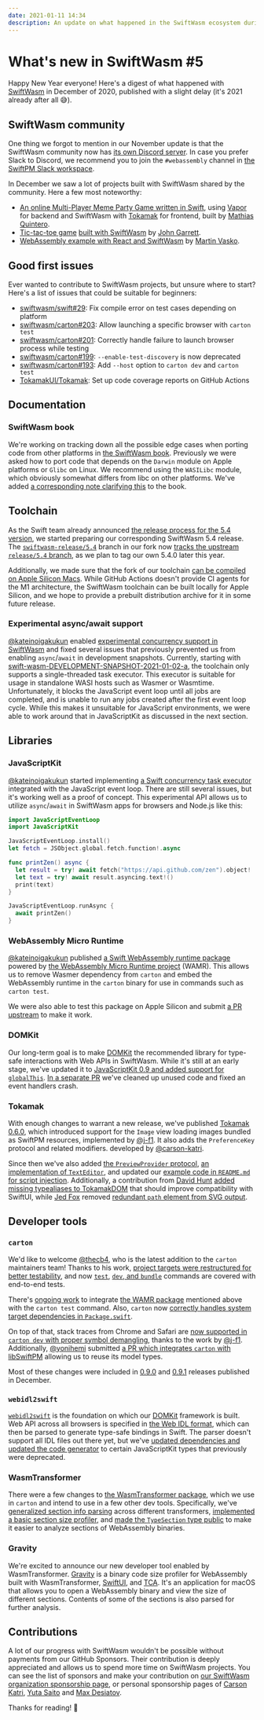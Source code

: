 ```yaml
---
date: 2021-01-11 14:34
description: An update on what happened in the SwiftWasm ecosystem during December 2020.
---
```

# What's new in SwiftWasm #5

Happy New Year everyone! Here's a digest of what happened with [SwiftWasm](https://swiftwasm.org) in
December of 2020, published with a slight delay (it's 2021 already after all 😅).

## SwiftWasm community

One thing we forgot to mention in our November update is that the SwiftWasm community now has
[its own Discord server](https://discord.gg/ashJW8T8yp). In case you prefer Slack to Discord, we
recommend you to join the `#webassembly` channel in [the SwiftPM Slack
workspace](https://swift-package-manager.herokuapp.com/).

In December we saw a lot of projects built with SwiftWasm shared by the community. Here a few most
noteworthy:

* [An online Multi-Player Meme Party Game written in Swift](https://github.com/nerdsupremacist/memes),
using [Vapor](https://vapor.codes/) for backend and SwiftWasm with
[Tokamak](https://tokamak.dev) for frontend, built by [Mathias Quintero](https://github.com/nerdsupremacist).
* [Tic-tac-toe game](https://garrepi.dev/tic-tac-toe/) [built with SwiftWasm](https://github.com/johngarrett/tic-tac-toe) by [John Garrett](https://github.com/johngarrett).
* [WebAssembly example with React and SwiftWasm](https://expressflow.com/blog/posts/webassembly-example-with-react-and-swiftwasm) by
[Martin Vasko](https://github.com/martinvasko).

## Good first issues

Ever wanted to contribute to SwiftWasm projects, but unsure where to start? Here's a list of
issues that could be suitable for beginners:

* [swiftwasm/swift#29](https://github.com/swiftwasm/swift/issues/29): Fix compile error on test cases depending on platform
* [swiftwasm/carton#203](https://github.com/swiftwasm/carton/issues/203): Allow launching a specific browser with `carton test`
* [swiftwasm/carton#201](https://github.com/swiftwasm/carton/issues/201): Correctly handle failure to launch browser process while testing
* [swiftwasm/carton#199](https://github.com/swiftwasm/carton/issues/199): `--enable-test-discovery` is now deprecated
* [swiftwasm/carton#193](https://github.com/swiftwasm/carton/issues/193): Add `--host` option to `carton dev` and `carton test`
* [TokamakUI/Tokamak](https://github.com/TokamakUI/Tokamak/issues/350): Set up code coverage reports on GitHub Actions

## Documentation

### SwiftWasm book

We're working on tracking down all the possible edge cases when porting code from other
platforms in [the SwiftWasm book](https://book.swiftwasm.org/). Previously we were asked how to port
code that depends on the `Darwin` module on Apple platforms or `Glibc` on Linux. We recommend
using the `WASILibc` module, which obviously somewhat differs from libc on other platforms. We've
added [a corresponding note clarifying this](https://book.swiftwasm.org/getting-started/libc.html)
to the book.

## Toolchain

As the Swift team already announced [the release process for the 5.4
version](https://forums.swift.org/t/swift-5-4-release-process/41936), we started preparing our
corresponding SwiftWasm 5.4 release. The [`swiftwasm-release/5.4`](https://github.com/swiftwasm/swift/tree/swiftwasm-release/5.4)
branch in our fork now [tracks the upstream `release/5.4`
branch](https://github.com/swiftwasm/swift/pull/2380), as we plan to tag our own 5.4.0 later
this year.

Additionally, we made sure that the fork of our toolchain
[can be compiled on Apple Silicon Macs](https://github.com/swiftwasm/swift/pull/2405). While GitHub
Actions doesn't provide CI agents for the M1 architecture, the SwiftWasm toolchain can be built
locally for Apple Silicon, and we hope to provide a prebuilt distribution archive for it in some
future release.

### Experimental async/await support

[@kateinoigakukun](https://github.com/kateinoigakukun) enabled [experimental concurrency support
in SwiftWasm](https://github.com/swiftwasm/swift/pull/2408) and fixed several issues that
previously prevented us from enabling `async`/`await` in development snapshots. Currently, starting with
[swift-wasm-DEVELOPMENT-SNAPSHOT-2021-01-02-a](https://github.com/swiftwasm/swift/releases/tag/swift-wasm-DEVELOPMENT-SNAPSHOT-2021-01-02-a),
the toolchain only supports a single-threaded task executor. This executor is suitable for usage in
standalone WASI hosts such as Wasmer or Wasmtime. Unfortunately, it blocks the JavaScript event loop
until all jobs are completed, and is unable to run any jobs created after the first event loop
cycle. While this makes it unsuitable for JavaScript environments, we were able to work around that
in JavaScriptKit as discussed in the next section.

## Libraries

### JavaScriptKit

[@kateinoigakukun](https://github.com/kateinoigakukun) started implementing [a Swift concurrency
task executor](https://github.com/swiftwasm/JavaScriptKit/pull/112) integrated with the JavaScript
event loop. There are still several issues, but it's working well as a proof of concept. This
experimental API allows us to utilize `async`/`await` in SwiftWasm apps for browsers and Node.js
like this:

```swift
import JavaScriptEventLoop
import JavaScriptKit

JavaScriptEventLoop.install()
let fetch = JSObject.global.fetch.function!.async

func printZen() async {
  let result = try! await fetch("https://api.github.com/zen").object!
  let text = try! await result.asyncing.text!()
  print(text)
}

JavaScriptEventLoop.runAsync {
  await printZen()
}
```

### WebAssembly Micro Runtime

[@kateinoigakukun](https://github.com/kateinoigakukun) published [a Swift WebAssembly runtime
package](https://github.com/swiftwasm/wamr-swift) powered by [the WebAssembly Micro Runtime
project](https://github.com/bytecodealliance/wasm-micro-runtime) (WAMR). This allows us to remove Wasmer
dependency from `carton` and embed the WebAssembly runtime in the `carton` binary for use in
commands such as `carton test`.

We were also able to test this package on Apple Silicon and submit [a PR
upstream](https://github.com/bytecodealliance/wasm-micro-runtime/pull/480) to make it work.

### DOMKit

Our long-term goal is to make [DOMKit](https://github.com/swiftwasm/DOMKit) the recommended library
for type-safe interactions with Web APIs in SwiftWasm. While it's still at an early stage, we've
updated it to [JavaScriptKit 0.9 and added support for `globalThis`](https://github.com/swiftwasm/DOMKit/pull/3).
[In a separate PR](https://github.com/swiftwasm/DOMKit/pull/4) we've cleaned up unused code and
fixed an event handlers crash.

### Tokamak

With enough changes to warrant a new release, we've published [Tokamak
0.6.0](https://github.com/TokamakUI/Tokamak/releases/tag/0.6.0), which introduced support for
the `Image` view loading images bundled as SwiftPM resources, implemented by
[@j-f1](https://github.com/j-f1). It also adds the `PreferenceKey` protocol and related modifiers.
developed by [@carson-katri](https://github.com/carson-katri).

Since then we've also added [the `PreviewProvider` protocol](https://github.com/TokamakUI/Tokamak/pull/328),
[an implementation of `TextEditor`](https://github.com/TokamakUI/Tokamak/pull/329), and updated
our [example code in `README.md` for script injection](https://github.com/TokamakUI/Tokamak/pull/332).
Additionally, a contribution from [David Hunt](https://github.com/foscomputerservices) [added
missing typealiases to TokamakDOM](https://github.com/TokamakUI/Tokamak/pull/331) that should improve
compatibility with SwiftUI, while [Jed Fox](https://github.com/j-f1) removed [redundant `path` element
from SVG output](https://github.com/TokamakUI/Tokamak/pull/341).

## Developer tools

### `carton`

We'd like to welcome [@thecb4](https://github.com/thecb4), who is the latest addition to the `carton`
maintainers team! Thanks to his work, [project targets were restructured for better
testability](https://github.com/swiftwasm/carton/pull/191), and
now [`test`](https://github.com/swiftwasm/carton/pull/198), [`dev`, and `bundle`](https://github.com/swiftwasm/carton/pull/196)
commands are covered with end-to-end tests.

There's [ongoing work](https://github.com/swiftwasm/carton/pull/195) to integrate [the WAMR
package](https://github.com/swiftwasm/wamr-swift) mentioned above with the `carton test` command.
Also, `carton` now [correctly handles system target dependencies
in `Package.swift`](https://github.com/swiftwasm/carton/pull/189).

On top of that, stack traces from
Chrome and Safari are [now supported in `carton dev` with proper symbol
demangling](https://github.com/swiftwasm/carton/pull/186), thanks to the work by [@j-f1](https://github.com/j-f1).
Additionally, [@yonihemi](https://github.com/yonihemi) submitted [a PR which integrates `carton`
with libSwiftPM](https://github.com/swiftwasm/carton/pull/194) allowing us to reuse its model types.

Most of these changes were included in [0.9.0](https://github.com/swiftwasm/carton/releases/tag/0.9.0)
and [0.9.1](https://github.com/swiftwasm/carton/releases/tag/0.9.1) releases published in December.

### `webidl2swift`

[`webidl2swift`](https://github.com/Apodini/webidl2swift) is the foundation on which
our [DOMKit](https://github.com/swiftwasm/DOMKit/) framework is built. Web API across all browsers is specified in
[the Web IDL format](https://en.wikipedia.org/wiki/Web_IDL), which can then be parsed to generate
type-safe bindings in Swift. The parser doesn't support all IDL files out there yet, but we've
[updated dependencies and updated the code
generator](https://github.com/Apodini/webidl2swift/pull/10) to certain JavaScriptKit types that
previously were deprecated.

### WasmTransformer

There were a few changes to [the WasmTransformer package](https://github.com/swiftwasm/WasmTransformer),
which we use in `carton` and intend to use in a few other dev tools. Specifically, we've [generalized
section info parsing](https://github.com/swiftwasm/WasmTransformer/pull/12) across different transformers,
[implemented a basic section size profiler](https://github.com/swiftwasm/WasmTransformer/pull/14),
and [made the `TypeSection` type public](https://github.com/swiftwasm/WasmTransformer/pull/15) to
make it easier to analyze sections of WebAssembly binaries.

### Gravity

We're excited to announce our new developer tool enabled by WasmTransformer.
[Gravity](https://github.com/swiftwasm/gravity) is a binary code size profiler for WebAssembly built
with WasmTransformer, [SwiftUI](https://developer.apple.com/xcode/swiftui/), and
[TCA](https://github.com/pointfreeco/swift-composable-architecture/). It's an application for macOS
that allows you to open a WebAssembly binary and view the size of different sections. Contents of
some of the sections is also parsed for further analysis.

## Contributions

A lot of our progress with SwiftWasm wouldn't be possible without payments from our GitHub Sponsors.
Their contribution is deeply appreciated and allows us to spend more time on SwiftWasm projects. You can
see the list of sponsors and make your contribution on [our SwiftWasm organization sponsorship
page](https://github.com/sponsors/swiftwasm), or personal sponsorship pages of [Carson
Katri](https://github.com/sponsors/carson-katri), [Yuta
Saito](https://github.com/sponsors/kateinoigakukun) and [Max
Desiatov](https://github.com/sponsors/MaxDesiatov).

Thanks for reading! 👋
